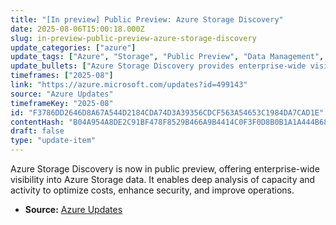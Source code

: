 ```yaml
---
title: "[In preview] Public Preview: Azure Storage Discovery"
date: 2025-08-06T15:00:18.000Z
slug: in-preview-public-preview-azure-storage-discovery
update_categories: ["azure"]
update_tags: ["Azure", "Storage", "Public Preview", "Data Management", "Cost Optimization", "Security"]
update_bullets: ["Azure Storage Discovery provides enterprise-wide visibility into Azure Storage data estate.", "Offers insights into used capacity and activity that were previously unavailable.", "Helps optimize costs and enhance security through detailed analysis.", "Aims to improve operational efficiency with better data insights."]
timeframes: ["2025-08"]
link: "https://azure.microsoft.com/updates?id=499143"
source: "Azure Updates"
timeframeKey: "2025-08"
id: "F3786DD2646D8A67A544D2184CDA74D3A39356CDCF563A54653C1984DA7CAD1E"
contentHash: "B04A954A8DE2C91BF478F8529B466A9B4414C0F3F0D8B0B1A1A444B685B82EA8"
draft: false
type: "update-item"
---
```


Azure Storage Discovery is now in public preview, offering enterprise-wide visibility into Azure Storage data. It enables deep analysis of capacity and activity to optimize costs, enhance security, and improve operations.

- **Source:** [Azure Updates](https://azure.microsoft.com/updates?id=499143)
